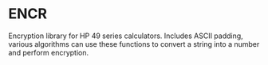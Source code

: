 # ENCR
Encryption library for HP 49 series calculators. Includes ASCII padding, various algorithms can use these functions to convert a string into a
number and perform encryption.
